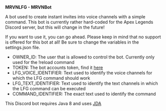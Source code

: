 **MRVNLFG - MRVNBot**

A bot used to create instant invites into voice channels with a simple command.
This bot is currently rather hard-coded for the Apex Legends Discord server, but this will change in the future!

If you want to use it, you can go ahead. Please keep in mind that no support is offered for this bot at all!
Be sure to change the variables in the settings.json file.
 - OWNER_ID: The user that is allowed to control the bot. Currently only used for the !reload command
 - TOKEN: The bot accounts token, find it [here](https://discordapp.com/developers/applications/)
 - LFG_VOICE_IDENTIFIER: Text used to identify the voice channels for which the LFG command should work
 - LFG_TEXT_IDENTIFIER: Text used to identify the text channels in which the LFG command can be executed
 - COMMAND_IDENTIFIER: The exact text used to identify the command

This Discord bot requires Java 8 and uses [JDA](https://github.com/DV8FromTheWorld/JDA)